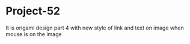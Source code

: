 # Project-52
It is origami design part 4 with new style of link and text on image when mouse is on the image
